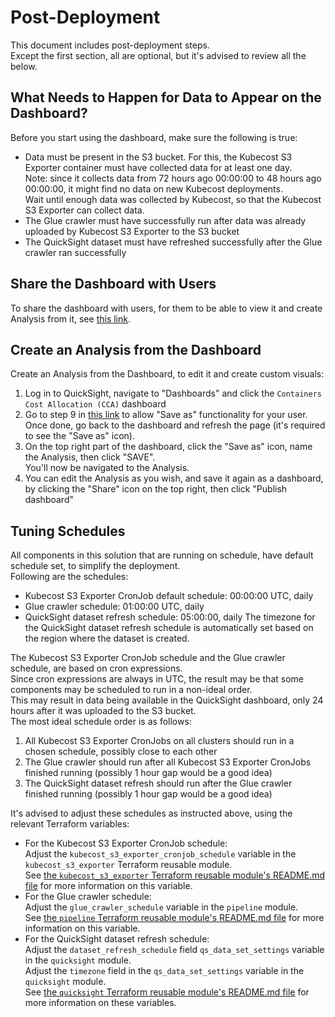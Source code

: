 # Post-Deployment

This document includes post-deployment steps.  
Except the first section, all are optional, but it's advised to review all the below.

## What Needs to Happen for Data to Appear on the Dashboard?

Before you start using the dashboard, make sure the following is true:

* Data must be present in the S3 bucket.
For this, the Kubecost S3 Exporter container must have collected data for at least one day.  
Note: since it collects data from 72 hours ago 00:00:00 to 48 hours ago 00:00:00, it might find no data on new Kubecost deployments.  
Wait until enough data was collected by Kubecost, so that the Kubecost S3 Exporter can collect data.
* The Glue crawler must have successfully run after data was already uploaded by Kubecost S3 Exporter to the S3 bucket
* The QuickSight dataset must have refreshed successfully after the Glue crawler ran successfully

## Share the Dashboard with Users

To share the dashboard with users, for them to be able to view it and create Analysis from it, see [this link](https://catalog.workshops.aws/awscid/en-US/dashboards/share).

## Create an Analysis from the Dashboard
 
Create an Analysis from the Dashboard, to edit it and create custom visuals:

1. Log in to QuickSight, navigate to "Dashboards" and click the `Containers Cost Allocation (CCA)` dashboard 
2. Go to step 9 in [this link](https://catalog.workshops.aws/awscid/en-US/dashboards/share) to allow "Save as" functionality for your user.  
Once done, go back to the dashboard and refresh the page (it's required to see the "Save as" icon).
3. On the top right part of the dashboard, click the "Save as" icon, name the Analysis, then click "SAVE".  
You'll now be navigated to the Analysis.
4. You can edit the Analysis as you wish, and save it again as a dashboard, by clicking the "Share" icon on the top right, then click "Publish dashboard"

## Tuning Schedules

All components in this solution that are running on schedule, have default schedule set, to simplify the deployment.  
Following are the schedules:

* Kubecost S3 Exporter CronJob default schedule: 00:00:00 UTC, daily
* Glue crawler schedule: 01:00:00 UTC, daily
* QuickSight dataset refresh schedule: 05:00:00, daily
The timezone for the QuickSight dataset refresh schedule is automatically set based on the region where the dataset is created.

The Kubecost S3 Exporter CronJob schedule and the Glue crawler schedule, are based on cron expressions.  
Since cron expressions are always in UTC, the result may be that some components may be scheduled to run in a non-ideal order.  
This may result in data being available in the QuickSight dashboard, only 24 hours after it was uploaded to the S3 bucket.  
The most ideal schedule order is as follows:

1. All Kubecost S3 Exporter CronJobs on all clusters should run in a chosen schedule, possibly close to each other
2. The Glue crawler should run after all Kubecost S3 Exporter CronJobs finished running (possibly 1 hour gap would be a good idea)
3. The QuickSight dataset refresh should run after the Glue crawler finished running (possibly 1 hour gap would be a good idea)

It's advised to adjust these schedules as instructed above, using the relevant Terraform variables:

* For the Kubecost S3 Exporter CronJob schedule:  
Adjust the `kubecost_s3_exporter_cronjob_schedule` variable in the `kubecost_s3_exporter` Terraform reusable module.  
See [the `kubecost_s3_exporter` Terraform reusable module's README.md file](terraform/terraform-aws-cca/modules/kubecost_s3_exporter/README.md) for more information on this variable.
* For the Glue crawler schedule:  
Adjust the `glue_crawler_schedule` variable in the `pipeline` module.  
See [the `pipeline` Terraform reusable module's README.md file](terraform/terraform-aws-cca/modules/pipeline/README.md) for more information on this variable.
* For the QuickSight dataset refresh schedule:  
Adjust the `dataset_refresh_schedule` field `qs_data_set_settings` variable in the `quicksight` module.  
Adjust the `timezone` field in the `qs_data_set_settings` variable in the `quicksight` module.  
See [the `quicksight` Terraform reusable module's README.md file](terraform/terraform-aws-cca/modules/quicksight/README.md) for more information on these variables.